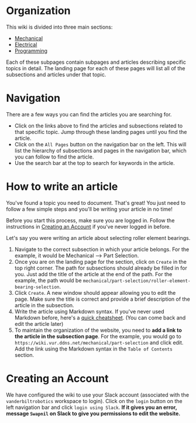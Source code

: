 <!-- TITLE: Vanderbilt Robotics Intelligence Wiki  -->
<!-- SUBTITLE: The Robotics Intelligence Wiki is a compilation of the combined knowledge and resources of Vanderbilt Robotics. The topics include all aspects of robotic design from mechanical part selection to advanced autonomy and machine learning algorithms. This site was designed to give members of the Vanderbilt Robotics club (and hopefully the greater robotics community) a centralized location containing resources that will be valuable in the design process. The objective of this project is to accumulate knowledge over time in an easy to access format.  -->

# Organization
This wiki is divided into three main sections:
* [Mechanical](./mechanical)
* [Electrical](./electrical)
* [Programming](./programming)

Each of these subpages contain subpages and articles describing specific topics in detail. The landing page for each of these pages will list all of the subsections and articles under that topic.

# Navigation
There are a few ways you can find the articles you are searching for.
* Click on the links above to find the articles and subsections related to that specific topic. Jump through these landing pages until you find the article.
* Click on the `All Pages` button on the navigation bar on the left. This will list the hierarchy of subsections and pages in the navigation bar, which you can follow to find the article.
* Use the search bar at the top to search for keywords in the article.

# How to write an article
You've found a topic you need to document. That's great! You just need to follow a few simple steps and you'll be writing your article in no time! 

Before you start this process, make sure you are logged in. Follow the instructions in [Creating an Account](#Creating-an-Account) if you've never logged in before.

Let's say you were writing an article about selecting roller element bearings.
1. Navigate to the correct subsection in which your article belongs. For the example, it would be Mechanical --> Part Selection. 
2. Once you are on the landing page for the section, click on `Create` in the top right corner. The path for subsections should already be filled in for you. Just add the title of the article at the end of the path. For the example, the path would be `mechanical/part-selection/roller-element-bearing-selection`. 
3. Click `Create`. A new window should appear allowing you to edit the page. Make sure the title is correct and provide a brief description of the article in the subsection. 
4. Write the article using Markdown syntax. If you've never used Markdown before, here's a [quick cheatsheet](https://github.com/adam-p/markdown-here/wiki/Markdown-Cheatsheet). (You can come back and edit the article later)
5. To maintain the organization of the website, you need to **add a link to the article in the subsection page**. For the example, you would go to `https://wiki.vur.ddns.net/mechanical/part-selection` and click edit. Add the link using the Markdown syntax in the `Table of Contents` section. 

# Creating an Account
We have configured the wiki to use your Slack account (associated with the `vanderbiltrobotics` workspace to login). Click on the `login` button on the left navigation bar and click `login using Slack`. **If it gives you an error, message `Swapnil` on Slack to give you permissions to edit the website.**


